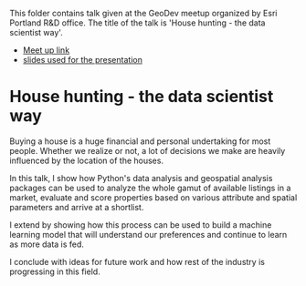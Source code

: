 This folder contains talk given at the GeoDev meetup organized by Esri Portland R&D office. The title of the talk is 'House hunting - the data scientist way'.

 - [Meet up link](https://www.meetup.com/DevMeetUpOregon/events/254393668/)
 - [slides used for the presentation](https://slides.com/atma_mani/deck-1)

# House hunting - the data scientist way
Buying a house is a huge financial and personal undertaking for most people. Whether we realize or not, a lot of decisions we make are heavily influenced by the location of the houses.

In this talk, I show how Python's data analysis and geospatial analysis packages can be used to analyze the whole gamut of available listings in a market, evaluate and score properties based on various attribute and spatial parameters and arrive at a shortlist.

I extend by showing how this process can be used to build a machine learning model that will understand our preferences and continue to learn as more data is fed. 

I conclude with ideas for future work and how rest of the industry is progressing in this field.